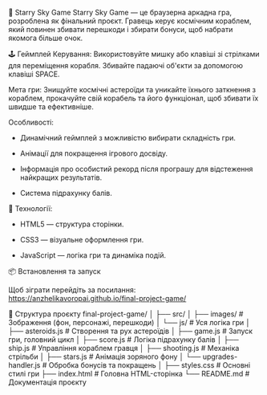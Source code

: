 🌌 Starry Sky Game
Starry Sky Game — це браузерна аркадна гра, розроблена як фінальний проєкт. Гравець керує космічним кораблем, який повинен збивати перешкоди і збирати бонуси, щоб набрати якомога більше очок.

🕹️ Геймплей
Керування: Використовуйте мишку або клавіші зі стрілками для переміщення корабля. Збивайте падаючі об'єкти за допомогою клавіші SPACE.

Мета гри: Знищуйте космічні астероїди та уникайте їхнього заткнення з кораблем, прокачуйте свій корабель та його функціонал, щоб збивати їх швидше та ефективніше.

Особливості:

- Динамічний геймплей з можливістю вибирати складність гри.

- Анімації для покращення ігрового досвіду.

- Інформація про особистий рекорд після програшу для відстеження найкращих результатів.

- Система підрахунку балів.

🚀 Технології:
- HTML5 — структура сторінки.

- CSS3 — візуальне оформлення гри.

- JavaScript — логіка гри та динаміка подій.

📦 Встановлення та запуск

Щоб зіграти перейдіть за посилання: https://anzhelikavoropai.github.io/final-project-game/

📁 Структура проєкту
final-project-game/
│
├── src/
│   ├── images/                 # Зображення (фон, персонажі, перешкоди)
│   └── js/                     # Уся логіка гри
│       ├── asteroids.js        # Створення та рух астероїдів
│       ├── game.js             # Запуск гри, головний цикл
│       ├── score.js            # Логіка підрахунку балів
│       ├── ship.js             # Управління кораблем гравця
│       ├── shooting.js         # Механіка стрільби
│       ├── stars.js            # Анімація зоряного фону
│       └── upgrades-handler.js # Обробка бонусів та покращень
│
├── styles.css                  # Основні стилі гри
├── index.html                  # Головна HTML-сторінка
└── README.md                   # Документація проєкту